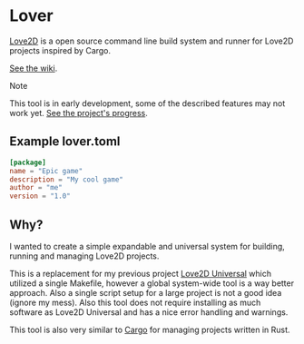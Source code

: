 # Lover
[Love2D](https://love2d.org/) is a open source command line build system and runner for Love2D projects inspired by Cargo.

[See the wiki](https://github.com/Wolfyxon/lover/wiki).

> [!NOTE]
> This tool is in early development, some of the described features may not work yet.
> [See the project's progress](https://github.com/Wolfyxon/lover/issues/1).

## Example lover.toml
```toml
[package]
name = "Epic game"
description = "My cool game"
author = "me"
version = "1.0"
```

## Why?
I wanted to create a simple expandable and universal system for building, running and managing Love2D projects.

This is a replacement for my previous project [Love2D Universal](https://github.com/Wolfyxon/love2d-universal) which utilized a single Makefile, however a global system-wide tool is a way better approach.
Also a single script setup for a large project is not a good idea (ignore my mess). Also this tool does not require installing as much software as Love2D Universal and has a nice error handling and warnings.

This tool is also very similar to [Cargo](https://github.com/rust-lang/cargo/) for managing projects written in Rust.
